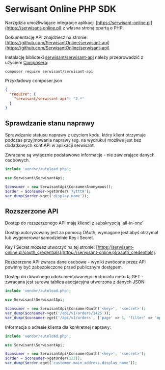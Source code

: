 Serwisant Online PHP SDK
=========

Narzędzia umożliwiające integracje aplikacji [https://serwisant-online.pl](https://serwisant-online.pl) z własna stroną opartą o PHP.

Dokumentację API znajdziesz na stronie: [https://github.com/SerwisantOnline/serwisant-api](https://github.com/SerwisantOnline/serwisant-api)

Instalację biblioteki [serwisant/serwisant-api](https://packagist.org/packages/serwisant/serwisant-api) należy przeprowadzić z użyciem [Composera](https://getcomposer.org/):
 
```
composer require serwisant/serwisant-api
```

Przykładowy composer.json

```json
{
  "require": {
    "serwisant/serwisant-api": "2.*"
  }
}
```

## Sprawdzanie stanu naprawy

Sprawdzanie statusu naprawy z użyciem kodu, który klient otrzymuje podczas przyjmowania naprawy (eg. na wydruku) możliwe jest
 bez dodatkowych kont API w aplikacji serwisant.

Zwracane są wyłącznie podstawowe informacje - nie zawierające danych osobowych.

```php
include 'vendor/autoload.php';

use Serwisant\SerwisantApi;

$consumer = new SerwisantApi\ConsumerAnonymous();
$order = $consumer->getOrder('7yttt9');
var_dump($order->get('display_name'));
```

## Rozszerzone API

Dostęp do rozszerzonego API mają klienci z subskrypcją 'all-in-one'

Dostęp autoryzowany jest za pomocą OAuth, wymagane jest abyś otrzymał lub wygenerował samodzielnie Key i Secret.

Key i Secret możesz utworzyć na tej stronie: [https://serwisant-online.pl/oauth_credentials](https://serwisant-online.pl/oauth_credentials).

Rozszerzone API zwraca dane osobowe - wyniki zwrócone przez API powinny być zabezpieczone przed publicznym dostępem.

Dostęp do dowolnego udokumentowanego endpointu metodą GET - zwracana jest surowa tablica asocjacyjna utworzona z danych JSON:

```php
include 'vendor/autoload.php';

use Serwisant\SerwisantApi;

$consumer = new SerwisantApi\ConsumerOauth('<key>', '<secret>');
var_dump($consumer->get('/api/v1/orders/1425'));
var_dump($consumer->get('/api/v1/orders', ['page' => 1, 'filter' => 'open']));
```

Informacja o adresie klienta dla konkretnej naprawy:

```php
include 'vendor/autoload.php';

use Serwisant\SerwisantApi;

$consumer = new SerwisantApi\ConsumerOauth('<key>', '<secret>');
$order = $consumer->getOrder(123));
var_dump($order->get('customer.main_address.display_name'));
```
